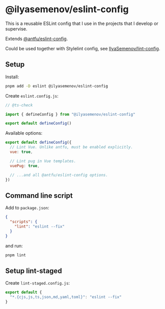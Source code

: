 # @ilyasemenov/eslint-config

This is a reusable ESLint config that I use in the projects that I develop or supervise.

Extends [@antfu/eslint-config](https://github.com/antfu/eslint-config).

Could be used together with Stylelint config, see [IlyaSemenov/lint-config](https://github.com/IlyaSemenov/lint-config).

## Setup

Install:

```sh
pnpm add -D eslint @ilyasemenov/eslint-config
```

Create `eslint.config.js`:

```js
// @ts-check

import { defineConfig } from "@ilyasemenov/eslint-config"

export default defineConfig()
```

Available options:

```js
export default defineConfig({
  // Lint Vue. Unlike antfu, must be enabled explicitly.
  vue: true,

  // Lint pug in Vue templates.
  vuePug: true,

  // ...and all @antfu/eslint-config options.
})
```

## Command line script

Add to `package.json`:

```json
{
  "scripts": {
    "lint": "eslint --fix"
  }
}
```

and run:

```sh
pnpm lint
```

## Setup lint-staged

Create `lint-staged.config.js`:

```js
export default {
  "*.{cjs,js,ts,json,md,yaml,toml}": "eslint --fix"
}
```
